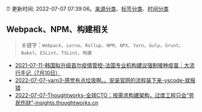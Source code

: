 :alarm_clock: 更新时间: 2022-07-07 07:39:06。[来源分类](../README.md)、[标签分类](../TAGS.md)、[时间分类](../TIMELINE.md)

## Webpack、NPM、构建相关


> 关键字：`Webpack`、`Lerna`、`Rollup`、`NPM`、`NPX`、`Yarn`、`Gulp`、`Grunt`、`Babel`、`ESLint`、`TSLint`、`构建`



- [2021-07-11-韩国拟升级首尔疫情管控-法国专业机构建议强制接种疫苗｜大流行手记（7月10日）](https://m.caixin.com/m/2021-07-11/101738786.html) 
- [2022-07-07-yarn3-感觉有点垃圾啊。。安装官网的流程装下来-vscode-就报错](https://www.v2ex.com/t/864666) 
- [2022-07-07-Thoughtworks-全球CTO：按需求构建架构，过度工程只会“劳民伤财”-insights.thoughtworks.cn](https://blogread.cn/news/go.php?idItem=15214&url=https%3A%2F%2Finsights.thoughtworks.cn%2Ftechnology-radar-rebecca-interview%2F%3Fcomefrom%3Dhttps%253A%252F%252Fblogread.cn%252Fnews%252F) 